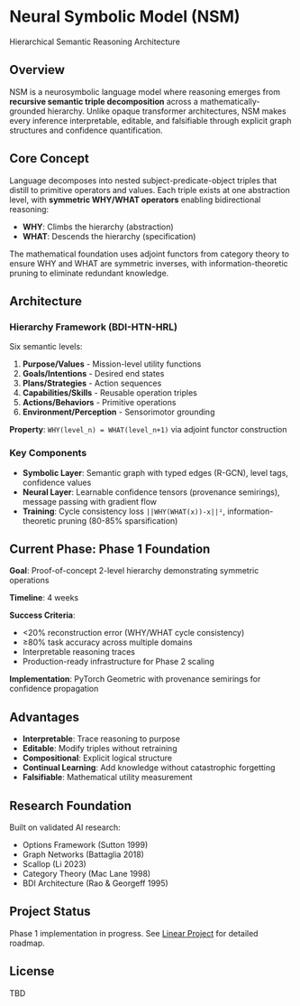 # Neural Symbolic Model (NSM)

Hierarchical Semantic Reasoning Architecture

## Overview

NSM is a neurosymbolic language model where reasoning emerges from **recursive semantic triple decomposition** across a mathematically-grounded hierarchy. Unlike opaque transformer architectures, NSM makes every inference interpretable, editable, and falsifiable through explicit graph structures and confidence quantification.

## Core Concept

Language decomposes into nested subject-predicate-object triples that distill to primitive operators and values. Each triple exists at one abstraction level, with **symmetric WHY/WHAT operators** enabling bidirectional reasoning:

- **WHY**: Climbs the hierarchy (abstraction)
- **WHAT**: Descends the hierarchy (specification)

The mathematical foundation uses adjoint functors from category theory to ensure WHY and WHAT are symmetric inverses, with information-theoretic pruning to eliminate redundant knowledge.

## Architecture

### Hierarchy Framework (BDI-HTN-HRL)

Six semantic levels:

1. **Purpose/Values** - Mission-level utility functions
2. **Goals/Intentions** - Desired end states
3. **Plans/Strategies** - Action sequences
4. **Capabilities/Skills** - Reusable operation triples
5. **Actions/Behaviors** - Primitive operations
6. **Environment/Perception** - Sensorimotor grounding

**Property**: `WHY(level_n) = WHAT(level_n+1)` via adjoint functor construction

### Key Components

- **Symbolic Layer**: Semantic graph with typed edges (R-GCN), level tags, confidence values
- **Neural Layer**: Learnable confidence tensors (provenance semirings), message passing with gradient flow
- **Training**: Cycle consistency loss `||WHY(WHAT(x))-x||²`, information-theoretic pruning (80-85% sparsification)

## Current Phase: Phase 1 Foundation

**Goal**: Proof-of-concept 2-level hierarchy demonstrating symmetric operations

**Timeline**: 4 weeks

**Success Criteria**:
- <20% reconstruction error (WHY/WHAT cycle consistency)
- ≥80% task accuracy across multiple domains
- Interpretable reasoning traces
- Production-ready infrastructure for Phase 2 scaling

**Implementation**: PyTorch Geometric with provenance semirings for confidence propagation

## Advantages

- **Interpretable**: Trace reasoning to purpose
- **Editable**: Modify triples without retraining
- **Compositional**: Explicit logical structure
- **Continual Learning**: Add knowledge without catastrophic forgetting
- **Falsifiable**: Mathematical utility measurement

## Research Foundation

Built on validated AI research:
- Options Framework (Sutton 1999)
- Graph Networks (Battaglia 2018)
- Scallop (Li 2023)
- Category Theory (Mac Lane 1998)
- BDI Architecture (Rao & Georgeff 1995)

## Project Status

Phase 1 implementation in progress. See [Linear Project](https://linear.app/imajn/project/neural-symbolic-model-nsm-hierarchical-semantic-reasoning-architecture-af57a8ece32c) for detailed roadmap.

## License

TBD
